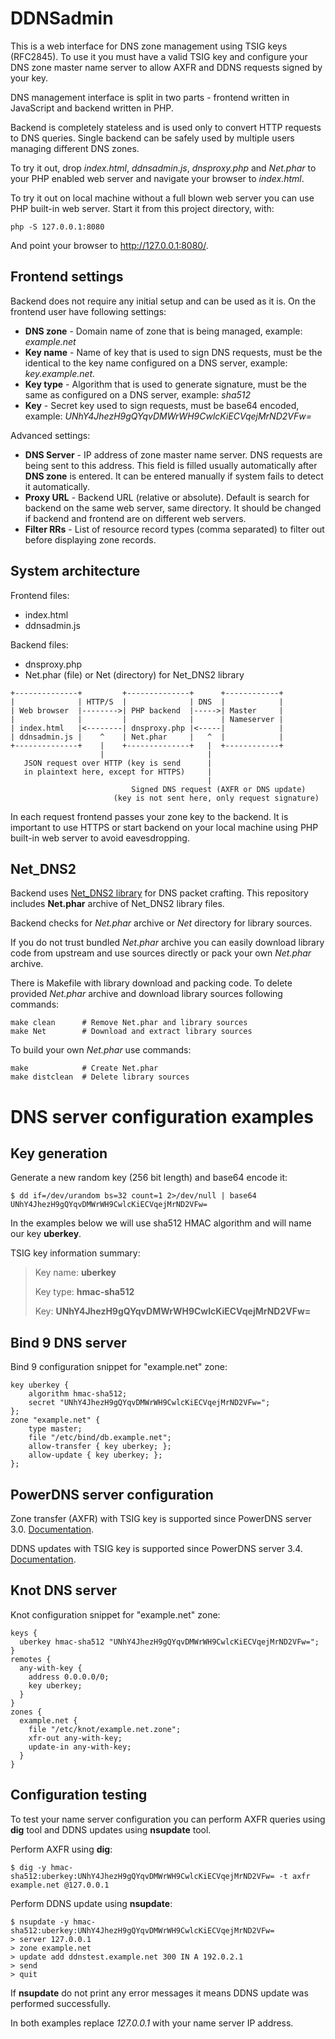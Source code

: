 DDNSadmin
=========

This is a web interface for DNS zone management using TSIG keys (RFC2845). To 
use it you must have a valid TSIG key and configure your DNS zone master 
name server to allow AXFR and DDNS requests signed by your key.

DNS management interface is split in two parts - frontend written in JavaScript 
and backend written in PHP.

Backend is completely stateless and is used only to convert HTTP requests to DNS
queries. Single backend can be safely used by multiple users managing different 
DNS zones.

To try it out, drop *index.html*, *ddnsadmin.js*, *dnsproxy.php* and *Net.phar* 
to your PHP enabled web server and navigate your browser to *index.html*.

To try it out on local machine without a full blown web server you can use PHP 
built-in web server. Start it from this project directory, with:

	php -S 127.0.0.1:8080

And point your browser to http://127.0.0.1:8080/.


Frontend settings
-----------------

Backend does not require any initial setup and can be used as it is. On the 
frontend user have following settings:

* **DNS zone** - Domain name of zone that is being managed, example: 
*example.net*
* **Key name** - Name of key that is used to sign DNS requests, must be the 
identical to the key name configured on a DNS server, example: 
*key.example.net.*
* **Key type** - Algorithm that is used to generate signature, must be the same 
as configured on a DNS server, example: *sha512*
* **Key** - Secret key used to sign requests, must be base64 encoded, example: 
*UNhY4JhezH9gQYqvDMWrWH9CwlcKiECVqejMrND2VFw=*

Advanced settings:

* **DNS Server** - IP address of zone master name server. DNS requests are 
being sent to this address. This field is filled usually automatically after 
**DNS zone** is entered. It can be entered manually if system fails to detect 
it automatically.
* **Proxy URL** - Backend URL (relative or absolute). Default is search for 
backend on the same web server, same directory. It should be changed if backend 
and frontend are on different web servers.
* **Filter RRs** - List of resource record types (comma separated) to filter 
out before displaying zone records.


System architecture
-------------------

Frontend files:

* index.html
* ddnsadmin.js

Backend files:

* dnsproxy.php
* Net.phar (file) or Net (directory) for Net\_DNS2 library

```
+--------------+         +--------------+      +------------+
|              | HTTP/S  |              | DNS  |            |
| Web browser  |-------->| PHP backend  |----->| Master     |
|              |         |              |      | Nameserver |
| index.html   |<--------| dnsproxy.php |<-----|            |
| ddnsadmin.js |    ^    | Net.phar     |   ^  |            |
+--------------+    |    +--------------+   |  +------------+
                    |                       |
   JSON request over HTTP (key is send      |
   in plaintext here, except for HTTPS)     |
                                            |
                           Signed DNS request (AXFR or DNS update)
                       (key is not sent here, only request signature)
```

In each request frontend passes your zone key to the backend. It is important 
to use HTTPS or start backend on your local machine using PHP built-in web 
server to avoid eavesdropping.


Net\_DNS2
---------

Backend uses [Net\_DNS2 library](http://pear.php.net/package/Net\_DNS2) for DNS 
packet crafting. This repository includes **Net.phar** archive of Net\_DNS2 
library files.

Backend checks for *Net.phar* archive or *Net* directory for library sources.

If you do not trust bundled *Net.phar* archive you can easily download library 
code from upstream and use sources directly or pack your own *Net.phar* archive.

There is Makefile with library download and packing code. To delete provided 
*Net.phar* archive and download library sources following commands:

	make clean      # Remove Net.phar and library sources
	make Net        # Download and extract library sources

To build your own *Net.phar* use commands:

	make            # Create Net.phar
	make distclean  # Delete library sources


DNS server configuration examples
=================================


Key generation
--------------

Generate a new random key (256 bit length) and base64 encode it:

	$ dd if=/dev/urandom bs=32 count=1 2>/dev/null | base64
	UNhY4JhezH9gQYqvDMWrWH9CwlcKiECVqejMrND2VFw=

In the examples below we will use sha512 HMAC algorithm and will name our key 
**uberkey**.

TSIG key information summary:

> Key name: **uberkey**
>
> Key type: **hmac-sha512**
>
> Key: **UNhY4JhezH9gQYqvDMWrWH9CwlcKiECVqejMrND2VFw=**


Bind 9 DNS server
-----------------

Bind 9 configuration snippet for "example.net" zone:

	key uberkey {
		algorithm hmac-sha512;
		secret "UNhY4JhezH9gQYqvDMWrWH9CwlcKiECVqejMrND2VFw=";
	};
	zone "example.net" {
		type master;
		file "/etc/bind/db.example.net";
		allow-transfer { key uberkey; };
		allow-update { key uberkey; };
	};


PowerDNS server configuration
-----------------------------

Zone transfer (AXFR) with TSIG key is supported since PowerDNS server 3.0.
[Documentation](http://doc.powerdns.com/html/tsig.html).

DDNS updates with TSIG key is supported since PowerDNS server 3.4.
[Documentation](http://doc.powerdns.com/html/rfc2136.html).


Knot DNS server
---------------

Knot configuration snippet for "example.net" zone:

	keys {
	  uberkey hmac-sha512 "UNhY4JhezH9gQYqvDMWrWH9CwlcKiECVqejMrND2VFw=";
	}
	remotes {
	  any-with-key {
	    address 0.0.0.0/0;
	    key uberkey;
	  }
	}
	zones {
	  example.net {
	    file "/etc/knot/example.net.zone";
	    xfr-out any-with-key;
	    update-in any-with-key;
	  }
	}


Configuration testing
---------------------

To test your name server configuration you can perform AXFR queries using 
**dig** tool and DDNS updates using **nsupdate** tool.

Perform AXFR using **dig**:

	$ dig -y hmac-sha512:uberkey:UNhY4JhezH9gQYqvDMWrWH9CwlcKiECVqejMrND2VFw= -t axfr example.net @127.0.0.1

Perform DDNS update using **nsupdate**:

	$ nsupdate -y hmac-sha512:uberkey:UNhY4JhezH9gQYqvDMWrWH9CwlcKiECVqejMrND2VFw=
	> server 127.0.0.1
	> zone example.net
	> update add ddnstest.example.net 300 IN A 192.0.2.1
	> send
	> quit

If **nsupdate** do not print any error messages it means DDNS update was 
performed successfully.

In both examples replace *127.0.0.1* with your name server IP address.


